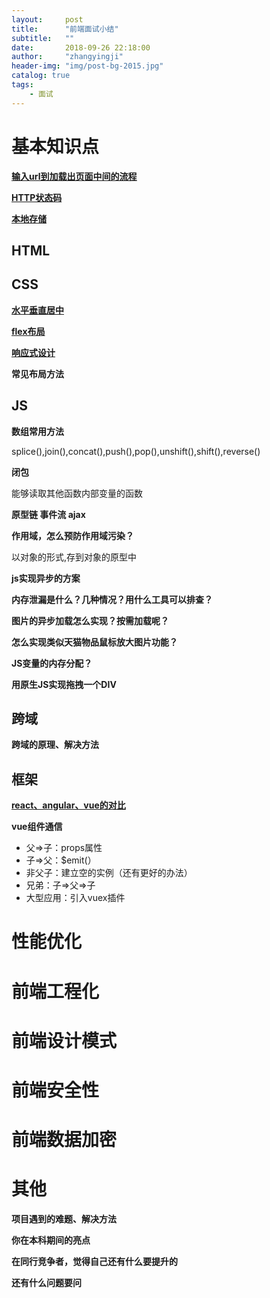```yaml
---
layout:     post
title:      "前端面试小结"
subtitle:   ""
date:       2018-09-26 22:18:00
author:     "zhangyingji"
header-img: "img/post-bg-2015.jpg"
catalog: true
tags:
    - 面试
---
```


# 基本知识点

**[输入url到加载出页面中间的流程](https://blog.zhangyingji.cn/2018/07/26/loading-web/)**

**[HTTP状态码](https://blog.zhangyingji.cn/2018/07/26/http-status/)**

**[本地存储](cookie、localStroage与sessionStroage)**

## HTML


## CSS

**[水平垂直居中](https://blog.zhangyingji.cn/2018/07/23/center/)**

**[flex布局](https://blog.zhangyingji.cn/2018/05/18/flex/)**

**[响应式设计](https://blog.zhangyingji.cn/2018/09/15/web-responsive-design/)**

**常见布局方法**


## JS

**数组常用方法**

splice(),join(),concat(),push(),pop(),unshift(),shift(),reverse()

**闭包**

能够读取其他函数内部变量的函数

**原型链 事件流 ajax**

**作用域，怎么预防作用域污染？**

以对象的形式,存到对象的原型中

**js实现异步的方案**

**内存泄漏是什么？几种情况？用什么工具可以排查？**

**图片的异步加载怎么实现？按需加载呢？** 

**怎么实现类似天猫物品鼠标放大图片功能？** 

**JS变量的内存分配？**

**用原生JS实现拖拽一个DIV**

## 跨域

**跨域的原理、解决方法**



## 框架

**[react、angular、vue的对比](https://cn.vuejs.org/v2/guide/comparison.html)**

**vue组件通信**

- 父=>子：props属性
- 子=>父：$emit(）
- 非父子：建立空的实例（还有更好的办法）
- 兄弟：子=>父=>子
- 大型应用：引入vuex插件

# 性能优化

# 前端工程化

# 前端设计模式

# 前端安全性

# 前端数据加密

# 其他

**项目遇到的难题、解决方法**

**你在本科期间的亮点**

**在同行竞争者，觉得自己还有什么要提升的**

**还有什么问题要问**










